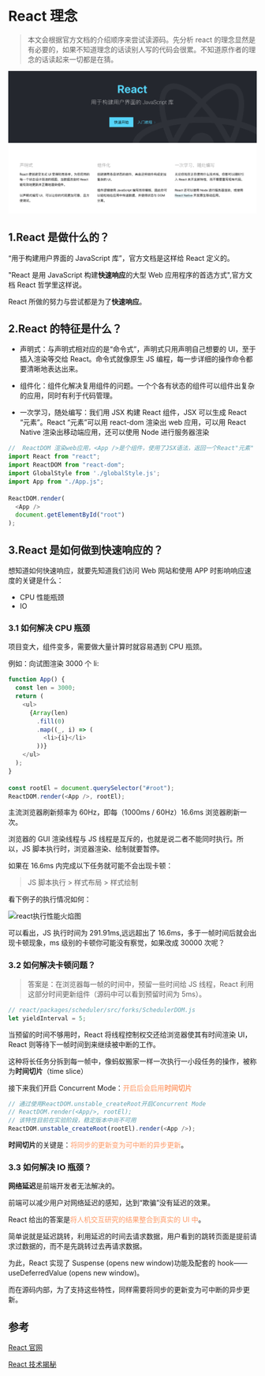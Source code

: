 # React 理念

> 本文会根据官方文档的介绍顺序来尝试读源码。先分析 react 的理念显然是有必要的，如果不知道理念的话读别人写的代码会很累。不知道原作者的理念的话读起来一切都是在猜。

![React介绍](../_media/react_what_is.png)

## 1.React 是做什么的？

“用于构建用户界面的 JavaScript 库”，官方文档是这样给 React 定义的。

"React 是用 JavaScript 构建**快速响应**的大型 Web 应用程序的首选方式",官方文档 React 哲学里这样说。

React 所做的努力与尝试都是为了**快速响应**。

## 2.React 的特征是什么？

- 声明式：与声明式相对应的是“命令式”，声明式只用声明自己想要的 UI，至于插入渲染等交给 React。命令式就像原生 JS 编程，每一步详细的操作命令都要清晰地表达出来。

- 组件化：组件化解决复用组件的问题。一个个各有状态的组件可以组件出复杂的应用，同时有利于代码管理。

- 一次学习，随处编写：我们用 JSX 构建 React 组件，JSX 可以生成 React “元素”。React “元素”可以用 react-dom 渲染出 web 应用，可以用 React Native 渲染出移动端应用，还可以使用 Node 进行服务器渲染

```javascript
//  ReactDOM 渲染web应用，<App />是个组件，使用了JSX语法，返回一个React"元素"
import React from "react";
import ReactDOM from "react-dom";
import GlobalStyle from './globalStyle.js';
import App from "./App.js";

ReactDOM.render(
  <App />
  document.getElementById("root")
);
```

## 3.React 是如何做到快速响应的？

想知道如何快速响应，就要先知道我们访问 Web 网站和使用 APP 时影响响应速度的关键是什么：

- CPU 性能瓶颈
- IO

### 3.1 如何解决 CPU 瓶颈

项目变大，组件变多，需要做大量计算时就容易遇到 CPU 瓶颈。

例如：向试图渲染 3000 个 li:

```javascript
function App() {
  const len = 3000;
  return (
    <ul>
      {Array(len)
        .fill(0)
        .map((_, i) => (
          <li>{i}</li>
        ))}
    </ul>
  );
}

const rootEl = document.querySelector("#root");
ReactDOM.render(<App />, rootEl);
```

主流浏览器刷新频率为 60Hz，即每（1000ms / 60Hz）16.6ms 浏览器刷新一次。

浏览器的 GUI 渲染线程与 JS 线程是互斥的，也就是说二者不能同时执行。所以，JS 脚本执行时，浏览器渲染、绘制就要暂停。

如果在 16.6ms 内完成以下任务就可能不会出现卡顿：

> JS 脚本执行 > 样式布局 > 样式绘制

看下例子的执行情况如何：

![react执行性能火焰图](https://p1-juejin.byteimg.com/tos-cn-i-k3u1fbpfcp/fa51f399dda1425a8f796f498a17d7f2~tplv-k3u1fbpfcp-watermark.image)

可以看出，JS 执行时间为 291.91ms,远远超出了 16.6ms，多于一帧时间后就会出现卡顿现象，ms 级别的卡顿你可能没有察觉，如果改成 30000 次呢？

### 3.2 如何解决卡顿问题？

> 答案是：在浏览器每一帧的时间中，预留一些时间给 JS 线程，React 利用这部分时间更新组件（源码中可以看到预留时间为 5ms）。

```javascript
// react/packages/scheduler/src/forks/SchedulerDOM.js
let yieldInterval = 5;
```

当预留的时间不够用时，React 将线程控制权交还给浏览器使其有时间渲染 UI，React 则等待下一帧时间到来继续被中断的工作。

这种将长任务分拆到每一帧中，像蚂蚁搬家一样一次执行一小段任务的操作，被称为**时间切片**（time slice）

接下来我们开启 Concurrent Mode：<span style="color: #ff9966">开启后会启用**时间切片**</span>

```javascript
// 通过使用ReactDOM.unstable_createRoot开启Concurrent Mode
// ReactDOM.render(<App/>, rootEl);
// 该特性目前在实验阶段，稳定版本中尚不可用
ReactDOM.unstable_createRoot(rootEl).render(<App />);
```

**时间切片**的关键是：<span style="color: #ff9966">将同步的更新变为可中断的异步更新</span>。

### 3.3 如何解决 IO 瓶颈？

**网络延迟**是前端开发者无法解决的。

前端可以减少用户对网络延迟的感知，达到“欺骗”没有延迟的效果。

React 给出的答案是<span style="color: #ff9966">将人机交互研究的结果整合到真实的 UI 中</span>。

简单说就是延迟跳转，利用延迟的时间去请求数据，用户看到的跳转页面是提前请求过数据的，而不是先跳转过去再请求数据。

为此，React 实现了 Suspense (opens new window)功能及配套的 hook——useDeferredValue (opens new window)。

而在源码内部，为了支持这些特性，同样需要将同步的更新变为可中断的异步更新。

## 参考

[React 官网](https://zh-hans.reactjs.org/)

[React 技术揭秘](https://react.iamkasong.com/preparation/idea.html)
